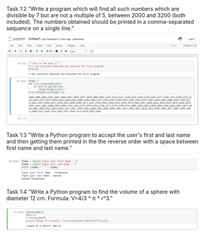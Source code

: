 Task 1:2 
"Write a program which will find all such numbers which are divisible by 7 but are not a multiple
of 5, between 2000 and 3200 (both included). The numbers obtained should be printed in a
comma-separated sequence on a single line."

![image](images/Task_1_2.PNG)

Task 1:3
"Write a Python program to accept the user's first and last name and then getting them printed in
the the reverse order with a space between first name and last name."

![image](images/Task_1_3.PNG)

Task 1:4
"Write a Python program to find the volume of a sphere with diameter 12 cm.
Formula: V=4/3 * π * r^3."

![image](images/Task_1_4_Updated.PNG)
